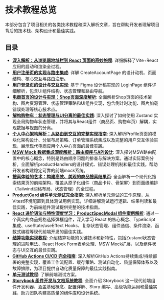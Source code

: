 # 技术教程总览

本部分包含了项目相关的各类技术教程和深入解析文章，旨在帮助开发者理解项目背后的技术栈、架构设计和最佳实践。

## 目录
 
- [**深入解析：从浏览器地址栏到 React 页面的奇妙旅程**](./how-vite-react-app-works.md): 详细解释了Vite+React应用的启动和渲染全过程。 
- [**用户注册页的实现与路由集成**](./how-create-account-page-works.md): 详解 CreateAccountPage 的设计动机、页面结构、核心交互与路由注册。
- [**用户登录页的设计与交互实现**](./how-login-page-works.md): 基于 Figma 设计稿实现的 LoginPage 组件详细解析，包含UI组件结构、状态管理和路由导航。
- [**电商首页的设计与实现：Shop页面深度解析**](./how-shop-page-works.md): 全面解析Shop页面的技术架构、图片资源管理、状态管理策略和UI组件实现，包含倒计时功能、图片加载错误处理等核心技术点。
- [**解构购物车：状态管理与UI分离的最佳实践**](./how-cart-and-state-management-works.md): 深入探讨了如何使用 Zustand 实现全局购物车状态管理，并将其与React组件（商品页、购物车页）解耦，实现数据与视图的分离。
- [**个人中心架构解析：从路由到交互的完整实现指南**](./how-profile-page-works.md): 深入解析Profile页面的模块化架构设计、分层布局策略、订单管理系统集成以及完整的用户交互体验实现，展示现代电商应用个人中心页面的最佳实践。
- [**MSW Mock 数据集成深度解析：路由顺序与API设计**](./how-msw-mock-integration-works.md): 深入探讨MSW路由配置中的核心概念，特别是路由顺序问题的排查与解决方案。通过实际案例分析，全面解析productHandlers的设计模式、错误处理机制和最佳实践，帮助开发者构建稳定可靠的前端mock系统。
- [**搜索体验的艺术：构建高效、美观的商品搜索结果页**](./how-search-result-page-works.md): 全面解析一个现代化搜索结果页的前端架构，覆盖从原子化组件（商品卡片、骨架屏）到页面级编排（Tailwind网格布局、状态管理）的全过程。
- [**ProductCard 组件单元测试完全指南**](./how-ProductCard-unit-testing-works.md): 深入解析单元测试的工作原理，从Vitest环境配置到具体测试用例实现，详细讲解测试运行逻辑、结果判读和最佳实践，为前端组件测试提供完整的技术指南。
- [**React 进阶语法与特性深度学习：ProductSpecModal 组件案例解析**](./how-product-spec-modal-works.md): 通过一个真实的商品规格选择弹框组件，深入学习 React 的核心概念、TypeScript 集成、useState/useEffect Hooks、复杂状态管理、组件通信、条件渲染、函数式编程等现代前端开发的最佳实践。 
- [**结算功能实现教程**](./how-checkout-functionality-works.md): 介绍结算功能的关键技术和新特性，包括Zustand状态管理的进阶用法、React Hook Form表单处理、MSW Mock扩展，以及组件状态与UI交互的最佳实践。
- [**GitHub Actions CI/CD 完全指南**](./how-github-actions-cicd-works.md): 深入解析GitHub Actions持续集成/持续部署的完整实现，覆盖工作流配置、缓存策略、测试自动化、质量保障体系以及故障排除，为项目提供自动化质量保障的最佳实践指南。
- [**单元测试教程**](./how-unit-testing-works.md): 了解前端测试方案。
- [**Storybook 组件开发与文档系统教程**](./how-storybook-works.md): 全面介绍 Storybook 这一现代前端组件开发利器，涵盖基础概念、配置详解、Story 编写、高级功能运用和最佳实践，助力团队构建高质量的组件库和设计系统。